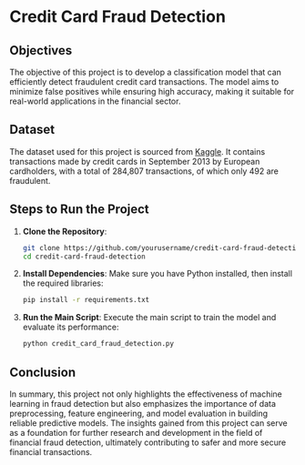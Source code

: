 # Credit Card Fraud Detection

## Objectives
The objective of this project is to develop a classification model that can efficiently detect fraudulent credit card transactions. The model aims to minimize false positives while ensuring high accuracy, making it suitable for real-world applications in the financial sector.

## Dataset
The dataset used for this project is sourced from [Kaggle](https://www.kaggle.com/datasets/mlg-ulb/creditcardfraud). It contains transactions made by credit cards in September 2013 by European cardholders, with a total of 284,807 transactions, of which only 492 are fraudulent.

## Steps to Run the Project

1. **Clone the Repository**:
   ```bash
   git clone https://github.com/yourusername/credit-card-fraud-detection.git
   cd credit-card-fraud-detection

2. **Install Dependencies**: Make sure you have Python installed, then install the required libraries:
    ```bash
    pip install -r requirements.txt

3. **Run the Main Script**: Execute the main script to train the model and evaluate its performance:
   ```bash
   python credit_card_fraud_detection.py

## Conclusion
In summary, this project not only highlights the effectiveness of machine learning in fraud detection but also emphasizes the importance of data preprocessing, feature engineering, and model evaluation in building reliable predictive models. The insights gained from this project can serve as a foundation for further research and development in the field of financial fraud detection, ultimately contributing to safer and more secure financial transactions.
   
